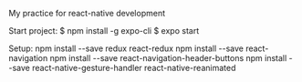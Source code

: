 My practice for react-native development

Start project:
$ npm install -g expo-cli
$ expo start


Setup:
npm install --save redux react-redux
npm install --save react-navigation
npm install --save react-navigation-header-buttons
npm install --save react-native-gesture-handler react-native-reanimated
<!-- npm install --save react-navigation-stack -->
<!-- npm install --save react-navigation-tabs -->
<!-- npm install --save react-navigation-drawer -->
<!-- npm install --save @expo/vector-icons
npm install --save react-navigation-material-bottom-tabs
npm install --save react-native-pape -->